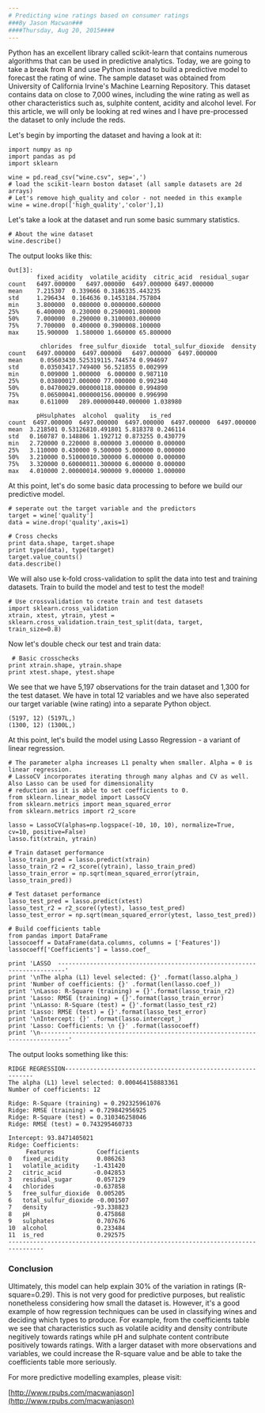 ```yaml
---
# Predicting wine ratings based on consumer ratings 
###By Jason Macwan###
####Thursday, Aug 20, 2015####
---
```


Python has an excellent library called scikit-learn that contains numerous algorithms that can be used in predictive analytics. Today, we are going to take a break from R and use Python instead to build a predictive model to forecast the rating of wine. The sample dataset was obtained from University of California Irvine's Machine Learning Repository. This dataset contains data on close to 7,000 wines, including the wine rating as well as other characteristics such as, sulphite content, acidity and alcohol level. For this article, we will only be looking at red wines and I have pre-processed the dataset to only include the reds. 

Let's begin by importing the dataset and having a look at it:

    import numpy as np
    import pandas as pd
    import sklearn
    
    wine = pd.read_csv("wine.csv", sep=',')
    # load the scikit-learn boston dataset (all sample datasets are 2d arrays)
    # Let's remove high_quality and color - not needed in this example
    wine = wine.drop(['high_quality','color'],1)

Let's take a look at the dataset and run some basic summary statistics. 

    # About the wine dataset
    wine.describe()

The output looks like this:

    Out[3]: 
       		fixed_acidity  volatile_acidity  citric_acid  residual_sugar  
    count	6497.000000   6497.000000  6497.000000 6497.000000   
    mean	7.215307  0.339666 0.3186335.443235   
    std 	1.296434  0.164636 0.1453184.757804   
    min 	3.800000  0.080000 0.0000000.600000   
    25% 	6.400000  0.230000 0.2500001.800000   
    50% 	7.000000  0.290000 0.3100003.000000   
    75% 	7.700000  0.400000 0.3900008.100000   
    max		15.900000  1.580000 1.660000 65.800000   
    
    		 chlorides  free_sulfur_dioxide  total_sulfur_dioxide  density  
    count  	6497.000000  6497.000000   6497.000000  6497.000000   
    mean 	 0.05603430.525319115.744574 0.994697   
    std  	 0.03503417.749400 56.521855 0.002999   
    min	  	 0.009000 1.000000  6.000000 0.987110   
    25% 	 0.03800017.000000 77.000000 0.992340   
    50% 	 0.04700029.000000118.000000 0.994890   
    75% 	 0.06500041.000000156.000000 0.996990   
    max 	 0.611000   289.000000440.000000 1.038980   
    
    		pHsulphates  alcohol  quality   is_red  
    count  6497.000000  6497.000000  6497.000000  6497.000000  6497.000000  
    mean  3.218501 0.53126810.491801 5.818378 0.246114  
    std   0.160787 0.148806 1.192712 0.873255 0.430779  
    min   2.720000 0.220000 8.000000 3.000000 0.000000  
    25%   3.110000 0.430000 9.500000 5.000000 0.000000  
    50%   3.210000 0.51000010.300000 6.000000 0.000000  
    75%   3.320000 0.60000011.300000 6.000000 0.000000  
    max   4.010000 2.00000014.900000 9.000000 1.000000  

At this point, let's do some basic data processing to before we build our predictive model.

    # seperate out the target variable and the predictors
    target = wine['quality']
    data = wine.drop('quality',axis=1)
    
    # Cross checks 
    print data.shape, target.shape
    print type(data), type(target)
    target.value_counts()
    data.describe()

We will also use k-fold cross-validation to split the data into test and training datasets. Train to build the model and test to test the model!

    # Use crossvalidation to create train and test datasets
    import sklearn.cross_validation
    xtrain, xtest, ytrain, ytest = sklearn.cross_validation.train_test_split(data, target, train_size=0.8)
    
Now let's double check our test and train data:

     # Basic crosschecks
    print xtrain.shape, ytrain.shape
    print xtest.shape, ytest.shape

We see that we have 5,197 observations for the train dataset and 1,300 for the test dataset. We have in total 12 variables and we have also seperated our target variable (wine rating) into a separate Python object. 

    (5197, 12) (5197L,)
    (1300, 12) (1300L,)

At this point, let's build the model using Lasso Regression - a variant of linear regression.

    # The parameter alpha increases L1 penalty when smaller. Alpha = 0 is linear regression. 
    # LassoCV incorporates iterating through many alphas and CV as well. Also Lasso can be used for dimensionality 
    # reduction as it is able to set coefficients to 0. 
    from sklearn.linear_model import LassoCV
    from sklearn.metrics import mean_squared_error
    from sklearn.metrics import r2_score
    
    lasso = LassoCV(alphas=np.logspace(-10, 10, 10), normalize=True, cv=10, positive=False)  
    lasso.fit(xtrain, ytrain)
    
    # Train dataset performance
    lasso_train_pred = lasso.predict(xtrain)
    lasso_train_r2 = r2_score((ytrain), lasso_train_pred)
    lasso_train_error = np.sqrt(mean_squared_error(ytrain, lasso_train_pred))
    
    # Test dataset performance
    lasso_test_pred = lasso.predict(xtest)
    lasso_test_r2 = r2_score((ytest), lasso_test_pred)
    lasso_test_error = np.sqrt(mean_squared_error(ytest, lasso_test_pred))
    
    # Build coefficients table
    from pandas import DataFrame
    lassocoeff = DataFrame(data.columns, columns = ['Features'])
    lassocoeff['Coefficients'] = lasso.coef_
    
    print 'LASSO  ------------------------------------------------------------------------'
    print '\nThe alpha (L1) level selected: {}' .format(lasso.alpha_)
    print 'Number of coefficients: {}' .format(len(lasso.coef_))
    print '\nLasso: R-Square (training) = {}'.format(lasso_train_r2)
    print 'Lasso: RMSE (training) = {}'.format(lasso_train_error)
    print '\nLasso: R-Square (test) = {}'.format(lasso_test_r2)
    print 'Lasso: RMSE (test) = {}'.format(lasso_test_error)
    print '\nIntercept: {}' .format(lasso.intercept_)
    print 'Lasso: Coefficients: \n {}' .format(lassocoeff)
    print '\n------------------------------------------------------------------------------'

The output looks something like this:

    RIDGE REGRESSION-------------------------------------------------------------
    The alpha (L1) level selected: 0.000464158883361
    Number of coefficients: 12
    
    Ridge: R-Square (training) = 0.292325961076
    Ridge: RMSE (training) = 0.729842956925
    Ridge: R-Square (test) = 0.310346258046
    Ridge: RMSE (test) = 0.743295460733
    
    Intercept: 93.8471405021
    Ridge: Coefficients: 
    	 Features 			 Coefficients
    0	fixed_acidity 		 0.086263
    1   volatile_acidity 	-1.431420
    2	citric_acid	  	    -0.042853
    3 	residual_sugar 		 0.057129
    4	chlorides 			-0.637858
    5	free_sulfur_dioxide  0.005205
    6   total_sulfur_dioxide -0.001507
    7	density				-93.338823
    8	pH 					 0.475868
    9	sulphates 			 0.707676
    10	alcohol  			 0.233484
    11	is_red  			 0.292575
    --------------------------------------------------------------------------------

### Conclusion
Ultimately, this model can help explain 30% of the variation in ratings (R-square=0.29). This is not very good for predictive purposes, but realistic nonetheless considering how small the dataset is. However, it's a good example of how regression techniques can be used in classifying wines and deciding which types to produce. For example, from the coefficients table we see that characteristics such as volatile acidity and density contribute negitively towards ratings while pH and sulphate content contribute positively towards ratings. With a larger dataset with more observations and variables, we could increase the R-square value and be able to take the coefficients table more seriously. 

For more predictive modelling examples, please visit:

[http://www.rpubs.com/macwanjason](http://www.rpubs.com/macwanjason)

